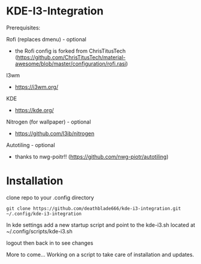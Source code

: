 # KDE-I3-Integration

Prerequisites:

Rofi (replaces dmenu) - optional
  - the Rofi config is forked from ChrisTitusTech (https://github.com/ChrisTitusTech/material-awesome/blob/master/configuration/rofi.rasi)

I3wm
  -  https://i3wm.org/

KDE
  -  https://kde.org/

Nitrogen (for wallpaper) - optional
  -  https://github.com/l3ib/nitrogen

Autotiling - optional
  - thanks to nwg-poitr!! (https://github.com/nwg-piotr/autotiling)

# Installation
clone repo to your .config directory 

```git clone https://github.com/deathblade666/kde-i3-integration.git ~/.config/kde-i3-integration ```

In kde settings add a new startup script and point to the kde-i3.sh located at ~/.config/scripts/kde-i3.sh

logout then back in to see changes



More to come... Working on a script to take care of installation and updates.

